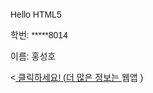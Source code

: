 <!DOCTYPE html>
<html lang="en">

<head>
    <meta charset="UTF-8">
     <meta name="viewport" content="width=device-width, initial-scale=1.0">
    <title> Welcome to Web Lecture </title>
    <style>
        body {
            font-family: Arial, sans-serif;
            padding: 20px;
        }
    </style>
    </head>
    <body
        <h2>Hello HTML5</h2>
        <p>학번: *****8014</p>
        <p>이름: 홍성호</p>
        <<a href="https://www.example.com">
        클릭하세요! (더 많은 정보는 
        <span style="color: blue; text-decoration: underline;">
            <a href="https://www.anotherexample.com" style="color: inherit; text-decoration: none;">웹앱</a>
        </span>)
    </a>
</body>
</html>
